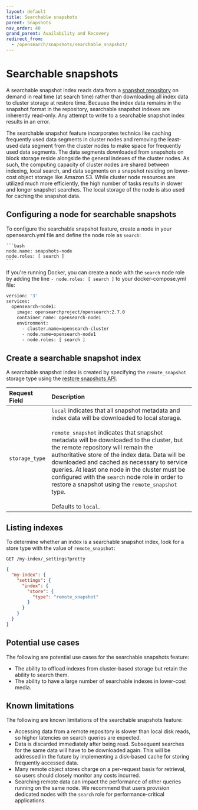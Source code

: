 ```yaml
---
layout: default
title: Searchable snapshots
parent: Snapshots
nav_order: 40
grand_parent: Availability and Recovery
redirect_from: 
  - /opensearch/snapshots/searchable_snapshot/
---
```


# Searchable snapshots

A searchable snapshot index reads data from a [snapshot repository]({{site.url}}{{site.baseurl}}/opensearch/snapshots/snapshot-restore/#register-repository) on demand in real time (at search time) rather than downloading all index data to cluster storage at restore time. Because the index data remains in the snapshot format in the repository, searchable snapshot indexes are inherently read-only. Any attempt to write to a searchable snapshot index results in an error.

The searchable snapshot feature incorporates technics like caching frequently used data segments in cluster nodes and removing the least-used data segment from the cluster nodes to make space for frequently used data segments. The data segments downloaded from snapshots on block storage reside alongside the general indexes of the cluster nodes. As such, the computing capacity of cluster nodes are shared between indexing, local search, and data segments on a snapshot residing on lower-cost object storage like Amazon S3. While cluster node resources are utilized much more efficiently, the high number of tasks results in slower and longer snapshot searches. The local storage of the node is also used for caching the snapshot data.

## Configuring a node for searchable snapshots

To configure the searchable snapshot feature, create a node in your opensearch.yml file and define the node role as `search`:

    ```bash
    node.name: snapshots-node
    node.roles: [ search ]
    ```

If you're running Docker, you can create a node with the `search` node role by adding the line `- node.roles: [ search ]` to your docker-compose.yml file:

```bash
version: '3'
services:
  opensearch-node1:
    image: opensearchproject/opensearch:2.7.0
    container_name: opensearch-node1
    environment:
      - cluster.name=opensearch-cluster
      - node.name=opensearch-node1
      - node.roles: [ search ]
```

## Create a searchable snapshot index

A searchable snapshot index is created by specifying the `remote_snapshot` storage type using the [restore snapshots API]({{site.url}}{{site.baseurl}}/opensearch/snapshots/snapshot-restore/#restore-snapshots).

Request Field | Description
:--- | :---
`storage_type` | `local` indicates that all snapshot metadata and index data will be downloaded to local storage. <br /><br > `remote_snapshot` indicates that snapshot metadata will be downloaded to the cluster, but the remote repository will remain the authoritative store of the index data. Data will be downloaded and cached as necessary to service queries. At least one node in the cluster must be configured with the `search` node role in order to restore a snapshot using the `remote_snapshot` type. <br /><br > Defaults to `local`.

## Listing indexes

To determine whether an index is a searchable snapshot index, look for a store type with the value of `remote_snapshot`:

```
GET /my-index/_settings?pretty
```

```json
{
  "my-index": {
    "settings": {
      "index": {
        "store": {
          "type": "remote_snapshot"
        }
      }
    }
  }
}
```

## Potential use cases

The following are potential use cases for the searchable snapshots feature:

- The ability to offload indexes from cluster-based storage but retain the ability to search them.
- The ability to have a large number of searchable indexes in lower-cost media.

## Known limitations

The following are known limitations of the searchable snapshots feature:

- Accessing data from a remote repository is slower than local disk reads, so higher latencies on search queries are expected.
- Data is discarded immediately after being read. Subsequent searches for the same data will have to be downloaded again. This will be addressed in the future by implementing a disk-based cache for storing frequently accessed data.
- Many remote object stores charge on a per-request basis for retrieval, so users should closely monitor any costs incurred.
- Searching remote data can impact the performance of other queries running on the same node. We recommend that users provision dedicated nodes with the `search` role for performance-critical applications.